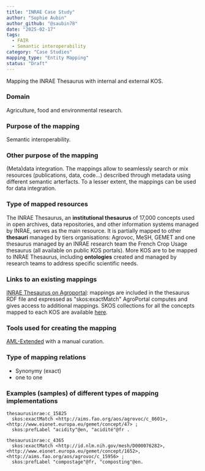```yaml
---
title: "INRAE Case Study"
author: "Sophie Aubin"
author_github: "@saubin78"
date: "2025-02-17"
tags:
  - FAIR
  - Semantic interoperability
category: "Case Studies"
mapping_type: "Entity Mapping"
status: "Draft"
---
```


Mapping the INRAE Thesaurus with internal and external KOS.

### Domain

Agriculture, food and environmental research.

### Purpose of the mapping

Semantic interoperability.

### Other purpose of the mapping

(Meta)data integration. The mappings allow to seamlessly search or mix resources (publications, data, code...) described through metadata using different semantic arterfacts. To a lesser extent, the mappings can be used for data integration. 

### Type of mapped resources

The INRAE Thesaurus, an **institutional thesaurus** of 17,000 concepts used in open archives, data repositories, and other information systems managed by INRAE, serves as the main resource. It is partially mapped to other **thesauri** managed by tiers organisations: Agrovoc, MeSH, GEMET and one thesaurus managed by an INRAE research team the French Crop Usage thesaurus (all available on public KOS portals).
More KOS are to be mapped to INRAE Thesaurus, including **ontologies** created and managed by research teams to address specific scientific needs.

### Links to an existing mappings

[INRAE Thesaurus on Agroportal](https://agroportal.lirmm.fr/ontologies/INRAETHES?p=summary): mappings are included in the thesaurus RDF file and expressed as "skos:exactMatch"
AgroPortal computes and gives access to additional mappings.
SKOS collections for all the concepts mapped to each KOS are available [here](https://consultation.vocabulaires-ouverts.inrae.fr/thesaurus-inrae/fr/page/gr_45b18adc).

### Tools used for creating the mapping

[AML-Extended](https://forgemia.inra.fr/christian.pichot/AML-Project) with a manual curation.


### Type of mapping relations

- Synonymy (exact)
- one to one

### Examples (samples) of different types of mapping implementations

```turtle
thesaurusinrae:c_15825
  skos:exactMatch <http://aims.fao.org/aos/agrovoc/c_8601>, <http://www.eionet.europa.eu/gemet/concept/47> ;
  skos:prefLabel "acidity"@en, "acidité"@fr .

thesaurusinrae:c_4365
  skos:exactMatch <http://id.nlm.nih.gov/mesh/D000076282>, <http://www.eionet.europa.eu/gemet/concept/1652>, <http://aims.fao.org/aos/agrovoc/c_15956> ;
  skos:prefLabel "compostage"@fr, "composting"@en.
```
